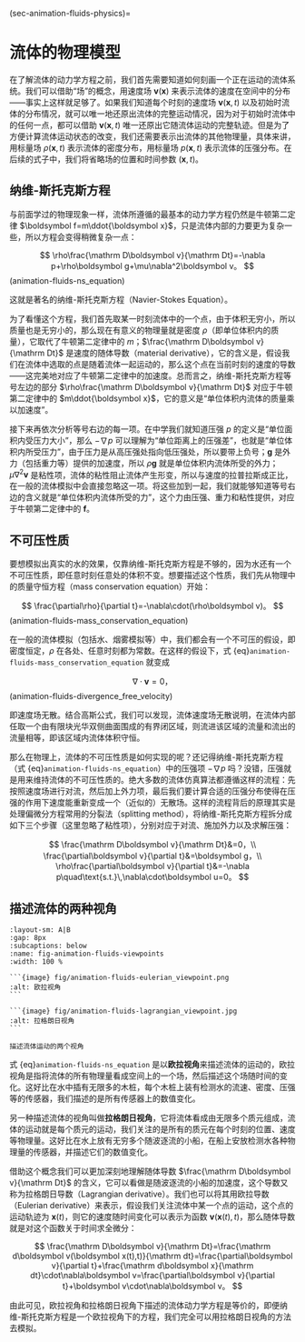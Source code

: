 (sec-animation-fluids-physics)=
# 流体的物理模型

在了解流体的动力学方程之前，我们首先需要知道如何刻画一个正在运动的流体系统。我们可以借助“场”的概念，用速度场 $\boldsymbol v(\boldsymbol x)$ 来表示流体的速度在空间中的分布——事实上这样就足够了。如果我们知道每个时刻的速度场 $\boldsymbol v(\boldsymbol x,t)$ 以及初始时流体的分布情况，就可以唯一地还原出流体的完整运动情况，因为对于初始时流体中的任何一点，都可以借助 $\boldsymbol v(\boldsymbol x,t)$ 唯一还原出它随流体运动的完整轨迹。但是为了方便计算流体运动状态的改变，我们还需要表示出流体的其他物理量，具体来讲，用标量场 $\rho(\boldsymbol x,t)$ 表示流体的密度分布，用标量场 $p(\boldsymbol x,t)$ 表示流体的压强分布。在后续的式子中，我们将省略场的位置和时间参数 $(\boldsymbol x,t)$。

## 纳维-斯托克斯方程

与前面学过的物理现象一样，流体所遵循的最基本的动力学方程仍然是牛顿第二定律 $\boldsymbol f=m\ddot{\boldsymbol x}$，只是流体内部的力要更为复杂一些，所以方程会变得稍微复杂一点：

$$
\rho\frac{\mathrm D\boldsymbol v}{\mathrm Dt}=-\nabla p+\rho\boldsymbol g+\mu\nabla^2\boldsymbol v。
$$ (animation-fluids-ns_equation)

这就是著名的纳维-斯托克斯方程（Navier-Stokes Equation）。

为了看懂这个方程，我们首先取某一时刻流体中的一个点，由于体积无穷小，所以质量也是无穷小的，那么现在有意义的物理量就是密度 $\rho$（即单位体积内的质量），它取代了牛顿第二定律中的 $m$；$\frac{\mathrm D\boldsymbol v}{\mathrm Dt}$ 是速度的随体导数（material derivative），它的含义是，假设我们在流体中选取的点是随着流体一起运动的，那么这个点在当前时刻的速度的导数——这完美地对应了牛顿第二定律中的加速度。总而言之，纳维-斯托克斯方程等号左边的部分 $\rho\frac{\mathrm D\boldsymbol v}{\mathrm Dt}$ 对应于牛顿第二定律中的 $m\ddot{\boldsymbol x}$，它的意义是“单位体积内流体的质量乘以加速度”。

接下来再依次分析等号右边的每一项。在中学我们就知道压强 $p$ 的定义是“单位面积内受压力大小”，那么 $-\nabla p$ 可以理解为“单位距离上的压强差”，也就是“单位体积内所受压力”，由于压力是从高压强处指向低压强处，所以要带上负号；$\boldsymbol g$ 是外力（包括重力等）提供的加速度，所以 $\rho\boldsymbol g$ 就是单位体积内流体所受的外力；$\mu\nabla^2\boldsymbol v$ 是粘性项，流体的粘性阻止流体产生形变，所以与速度的拉普拉斯成正比，在一般的流体模拟中会直接忽略这一项。将这些加到一起，我们就能够知道等号右边的含义就是“单位体积内流体所受的力”，这个力由压强、重力和粘性提供，对应于牛顿第二定律中的 $\boldsymbol f$。

## 不可压性质

要想模拟出真实的水的效果，仅靠纳维-斯托克斯方程是不够的，因为水还有一个不可压性质，即任意时刻任意处的体积不变。想要描述这个性质，我们先从物理中的质量守恒方程（mass conservation equation）开始：

$$
\frac{\partial\rho}{\partial t}=-\nabla\cdot(\rho\boldsymbol v)。
$$ (animation-fluids-mass_conservation_equation)

在一般的流体模拟（包括水、烟雾模拟等）中，我们都会有一个不可压的假设，即密度恒定，$\rho$ 在各处、任意时刻都为常数。在这样的假设下，式 {eq}`animation-fluids-mass_conservation_equation` 就变成

$$
\nabla\cdot\boldsymbol v=0，
$$ (animation-fluids-divergence_free_velocity)

即速度场无散。结合高斯公式，我们可以发现，流体速度场无散说明，在流体内部任取一个由有限块光华双侧曲面围成的有界闭区域，则流进该区域的流量和流出的流量相等，即该区域内流体体积守恒。

那么在物理上，流体的不可压性质是如何实现的呢？还记得纳维-斯托克斯方程（式 {eq}`animation-fluids-ns_equation`）中的压强项 $-\nabla p$ 吗？没错，压强就是用来维持流体的不可压性质的。绝大多数的流体仿真算法都遵循这样的流程：先按照速度场进行对流，然后加上外力项，最后我们要计算合适的压强分布使得在压强的作用下速度能重新变成一个（近似的）无散场。这样的流程背后的原理其实是处理偏微分方程常用的分裂法（splitting method），将纳维-斯托克斯方程拆分成如下三个步骤（这里忽略了粘性项），分别对应于对流、施加外力以及求解压强：

$$
\frac{\mathrm D\boldsymbol v}{\mathrm Dt}&=0，\\
\frac{\partial\boldsymbol v}{\partial t}&=\boldsymbol g，\\
\rho\frac{\partial\boldsymbol v}{\partial t}&=-\nabla p\quad\text{s.t.}\,\nabla\cdot\boldsymbol u=0。
$$

## 描述流体的两种视角

````{subfigure} AB
:layout-sm: A|B
:gap: 8px
:subcaptions: below
:name: fig-animation-fluids-viewpoints
:width: 100 %

```{image} fig/animation-fluids-eulerian_viewpoint.png
:alt: 欧拉视角
```

```{image} fig/animation-fluids-lagrangian_viewpoint.jpg
:alt: 拉格朗日视角
```

描述流体运动的两个视角
````

式 {eq}`animation-fluids-ns_equation` 是以**欧拉视角**来描述流体的运动的，欧拉视角是指将流体的所有物理量看成空间上的一个场，然后描述这个场随时间的变化。这好比在水中插有无限多的木桩，每个木桩上装有检测水的流速、密度、压强等的传感器，我们描述的是所有传感器上的数值变化。

另一种描述流体的视角叫做**拉格朗日视角**，它将流体看成由无限多个质元组成，流体的运动就是每个质元的运动，我们关注的是所有的质元在每个时刻的位置、速度等物理量。这好比在水上放有无穷多个随波逐流的小船，在船上安放检测水各种物理量的传感器，并描述它们的数值变化。

借助这个概念我们可以更加深刻地理解随体导数 $\frac{\mathrm D\boldsymbol v}{\mathrm Dt}$ 的含义，它可以看做是随波逐流的小船的加速度，这个导数又称为拉格朗日导数（Lagrangian derivative）。我们也可以将其用欧拉导数（Eulerian derivative）来表示，假设我们关注流体中某一个点的运动，这个点的运动轨迹为 $\boldsymbol x(t)$，则它的速度随时间变化可以表示为函数 $\boldsymbol v(\boldsymbol x(t),t)$，那么随体导数就是对这个函数关于时间求全微分：

$$
\frac{\mathrm D\boldsymbol v}{\mathrm Dt}=\frac{\mathrm d\boldsymbol v(\boldsymbol x(t),t)}{\mathrm dt}=\frac{\partial\boldsymbol v}{\partial t}+\frac{\mathrm d\boldsymbol x}{\mathrm dt}\cdot\nabla\boldsymbol v=\frac{\partial\boldsymbol v}{\partial t}+\boldsymbol v\cdot\nabla\boldsymbol v。
$$

由此可见，欧拉视角和拉格朗日视角下描述的流体动力学方程是等价的，即便纳维-斯托克斯方程是一个欧拉视角下的方程，我们完全可以用拉格朗日视角的方法去模拟。